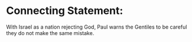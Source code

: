 # Connecting Statement:

With Israel as a nation rejecting God, Paul warns the Gentiles to be careful they do not make the same mistake.